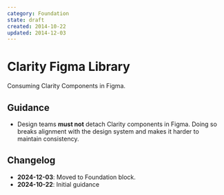 ```yaml
---
category: Foundation
state: draft
created: 2014-10-22
updated: 2014-12-03
---
```


# Clarity Figma Library

Consuming Clarity Components in Figma.

## Guidance

- Design teams **must not** detach Clarity components in Figma. Doing so breaks alignment with the design system and makes it harder to maintain consistency.

## Changelog

- **2024-12-03**: Moved to Foundation block.
- **2024-10-22**: Initial guidance